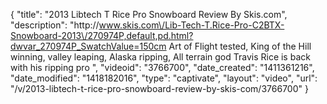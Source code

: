 {
    "title": "2013 Libtech T Rice Pro Snowboard Review By Skis.com",
    "description": "http:\/\/www.skis.com\/Lib-Tech-T.Rice-Pro-C2BTX-Snowboard-2013\/270974P,default,pd.html?dwvar_270974P_SwatchValue=150cm  Art of Flight tested, King of the Hill winning, valley leaping, Alaska ripping, All terrain god Travis Rice is back with his ripping pro ",
    "videoid": "3766700",
    "date_created": "1411361216",
    "date_modified": "1418182016",
    "type": "captivate",
    "layout": "video",
    "url": "\/v\/2013-libtech-t-rice-pro-snowboard-review-by-skis-com\/3766700"
}
